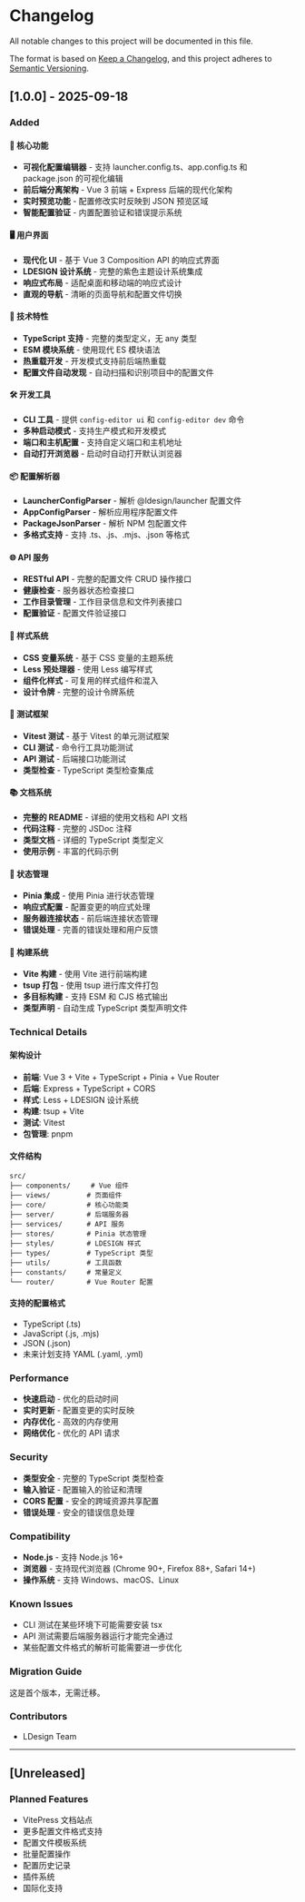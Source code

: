 # Changelog

All notable changes to this project will be documented in this file.

The format is based on [Keep a Changelog](https://keepachangelog.com/en/1.0.0/),
and this project adheres to [Semantic Versioning](https://semver.org/spec/v2.0.0.html).

## [1.0.0] - 2025-09-18

### Added

#### 🎯 核心功能
- **可视化配置编辑器** - 支持 launcher.config.ts、app.config.ts 和 package.json 的可视化编辑
- **前后端分离架构** - Vue 3 前端 + Express 后端的现代化架构
- **实时预览功能** - 配置修改实时反映到 JSON 预览区域
- **智能配置验证** - 内置配置验证和错误提示系统

#### 🖥️ 用户界面
- **现代化 UI** - 基于 Vue 3 Composition API 的响应式界面
- **LDESIGN 设计系统** - 完整的紫色主题设计系统集成
- **响应式布局** - 适配桌面和移动端的响应式设计
- **直观的导航** - 清晰的页面导航和配置文件切换

#### 🔧 技术特性
- **TypeScript 支持** - 完整的类型定义，无 any 类型
- **ESM 模块系统** - 使用现代 ES 模块语法
- **热重载开发** - 开发模式支持前后端热重载
- **配置文件自动发现** - 自动扫描和识别项目中的配置文件

#### 🛠️ 开发工具
- **CLI 工具** - 提供 `config-editor ui` 和 `config-editor dev` 命令
- **多种启动模式** - 支持生产模式和开发模式
- **端口和主机配置** - 支持自定义端口和主机地址
- **自动打开浏览器** - 启动时自动打开默认浏览器

#### 📦 配置解析器
- **LauncherConfigParser** - 解析 @ldesign/launcher 配置文件
- **AppConfigParser** - 解析应用程序配置文件
- **PackageJsonParser** - 解析 NPM 包配置文件
- **多格式支持** - 支持 .ts、.js、.mjs、.json 等格式

#### 🌐 API 服务
- **RESTful API** - 完整的配置文件 CRUD 操作接口
- **健康检查** - 服务器状态检查接口
- **工作目录管理** - 工作目录信息和文件列表接口
- **配置验证** - 配置文件验证接口

#### 🎨 样式系统
- **CSS 变量系统** - 基于 CSS 变量的主题系统
- **Less 预处理器** - 使用 Less 编写样式
- **组件化样式** - 可复用的样式组件和混入
- **设计令牌** - 完整的设计令牌系统

#### 🧪 测试框架
- **Vitest 测试** - 基于 Vitest 的单元测试框架
- **CLI 测试** - 命令行工具功能测试
- **API 测试** - 后端接口功能测试
- **类型检查** - TypeScript 类型检查集成

#### 📚 文档系统
- **完整的 README** - 详细的使用文档和 API 文档
- **代码注释** - 完整的 JSDoc 注释
- **类型文档** - 详细的 TypeScript 类型定义
- **使用示例** - 丰富的代码示例

#### 🔄 状态管理
- **Pinia 集成** - 使用 Pinia 进行状态管理
- **响应式配置** - 配置变更的响应式处理
- **服务器连接状态** - 前后端连接状态管理
- **错误处理** - 完善的错误处理和用户反馈

#### 🚀 构建系统
- **Vite 构建** - 使用 Vite 进行前端构建
- **tsup 打包** - 使用 tsup 进行库文件打包
- **多目标构建** - 支持 ESM 和 CJS 格式输出
- **类型声明** - 自动生成 TypeScript 类型声明文件

### Technical Details

#### 架构设计
- **前端**: Vue 3 + Vite + TypeScript + Pinia + Vue Router
- **后端**: Express + TypeScript + CORS
- **样式**: Less + LDESIGN 设计系统
- **构建**: tsup + Vite
- **测试**: Vitest
- **包管理**: pnpm

#### 文件结构
```
src/
├── components/     # Vue 组件
├── views/         # 页面组件
├── core/          # 核心功能类
├── server/        # 后端服务器
├── services/      # API 服务
├── stores/        # Pinia 状态管理
├── styles/        # LDESIGN 样式
├── types/         # TypeScript 类型
├── utils/         # 工具函数
├── constants/     # 常量定义
└── router/        # Vue Router 配置
```

#### 支持的配置格式
- TypeScript (.ts)
- JavaScript (.js, .mjs)
- JSON (.json)
- 未来计划支持 YAML (.yaml, .yml)

### Performance
- **快速启动** - 优化的启动时间
- **实时更新** - 配置变更的实时反映
- **内存优化** - 高效的内存使用
- **网络优化** - 优化的 API 请求

### Security
- **类型安全** - 完整的 TypeScript 类型检查
- **输入验证** - 配置输入的验证和清理
- **CORS 配置** - 安全的跨域资源共享配置
- **错误处理** - 安全的错误信息处理

### Compatibility
- **Node.js** - 支持 Node.js 16+
- **浏览器** - 支持现代浏览器 (Chrome 90+, Firefox 88+, Safari 14+)
- **操作系统** - 支持 Windows、macOS、Linux

### Known Issues
- CLI 测试在某些环境下可能需要安装 tsx
- API 测试需要后端服务器运行才能完全通过
- 某些配置文件格式的解析可能需要进一步优化

### Migration Guide
这是首个版本，无需迁移。

### Contributors
- LDesign Team

---

## [Unreleased]

### Planned Features
- VitePress 文档站点
- 更多配置文件格式支持
- 配置文件模板系统
- 批量配置操作
- 配置历史记录
- 插件系统
- 国际化支持
